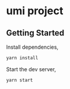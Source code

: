 # umi project

## Getting Started

Install dependencies,

```bash
yarn install
```

Start the dev server,

```bash
yarn start
```
